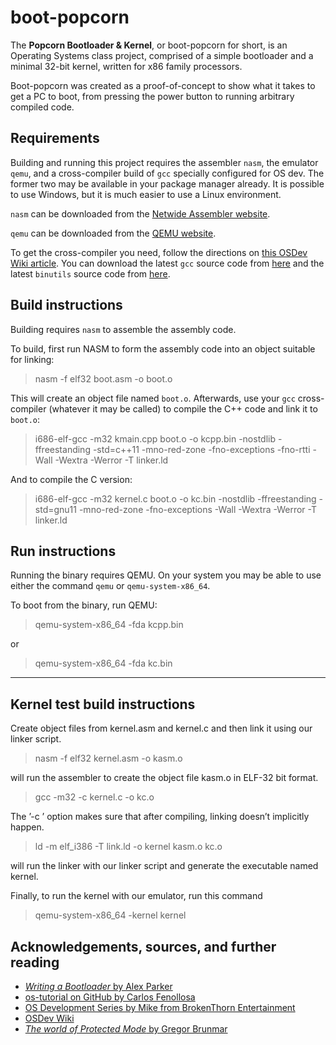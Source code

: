 # boot-popcorn
The **Popcorn Bootloader & Kernel**, or boot-popcorn for short, is an Operating Systems class project, comprised of a simple bootloader and a minimal 32-bit kernel, written for x86 family processors.

Boot-popcorn was created as a proof-of-concept to show what it takes to get a PC to boot, from pressing the power button to running arbitrary compiled code.

## Requirements
Building and running this project requires the assembler `nasm`, the emulator `qemu`, and a cross-compiler build of `gcc` specially configured for OS dev.  The former two may be available in your package manager already.  It is possible to use Windows, but it is much easier to use a Linux environment.

`nasm` can be downloaded from the [Netwide Assembler website](https://nasm.us/).

`qemu` can be downloaded from the [QEMU website](https://www.qemu.org/).

To get the cross-compiler you need, follow the directions on [this OSDev Wiki article](https://wiki.osdev.org/GCC_Cross-Compiler).  You can download the latest `gcc` source code from [here](https://ftp.gnu.org/gnu/gcc/) and the latest `binutils` source code from [here](https://ftp.gnu.org/gnu/binutils/).

## Build instructions
Building requires `nasm` to assemble the assembly code.

To build, first run NASM to form the assembly code into an object suitable for linking:

> nasm -f elf32 boot.asm -o boot.o

This will create an object file named `boot.o`.  Afterwards, use your `gcc` cross-compiler 
(whatever it may be called) to compile the C++ code and link it to `boot.o`:

> i686-elf-gcc -m32 kmain.cpp boot.o -o kcpp.bin -nostdlib -ffreestanding -std=c++11 -mno-red-zone -fno-exceptions -fno-rtti -Wall -Wextra -Werror -T linker.ld

And to compile the C version:

> i686-elf-gcc -m32 kernel.c boot.o -o kc.bin -nostdlib -ffreestanding -std=gnu11 
-mno-red-zone -fno-exceptions -Wall -Wextra -Werror -T linker.ld

## Run instructions
Running the binary requires QEMU.  On your system you may be able to use either the command `qemu` or `qemu-system-x86_64`.

To boot from the binary, run QEMU:

> qemu-system-x86_64 -fda kcpp.bin

or

> qemu-system-x86_64 -fda kc.bin

---

## Kernel test build instructions

Create object files from kernel.asm and kernel.c and then link it using our linker script.

> nasm -f elf32 kernel.asm -o kasm.o

will run the assembler to create the object file kasm.o in ELF-32 bit format.

> gcc -m32 -c kernel.c -o kc.o

The ’-c ’ option makes sure that after compiling, linking doesn’t implicitly happen.

> ld -m elf_i386 -T link.ld -o kernel kasm.o kc.o

will run the linker with our linker script and generate the executable named kernel.

Finally, to run the kernel with our emulator, run this command

> qemu-system-x86_64 -kernel kernel

## Acknowledgements, sources, and further reading
* [_Writing a Bootloader_ by Alex Parker](http://3zanders.co.uk/2017/10/13/writing-a-bootloader/)
* [os-tutorial on GitHub by Carlos Fenollosa](https://github.com/cfenollosa/os-tutorial)
* [OS Development Series by Mike from BrokenThorn Entertainment](http://brokenthorn.com/Resources/OSDevIndex.html)
* [OSDev Wiki](https://wiki.osdev.org/Main_Page)
* [_The world of Protected Mode_ by Gregor Brunmar](http://www.osdever.net/tutorials/view/the-world-of-protected-mode)
